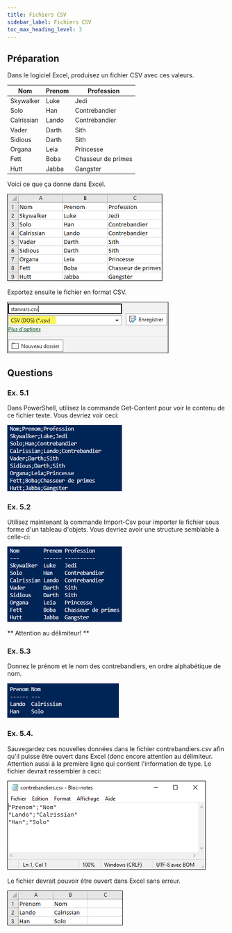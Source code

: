```yaml
---
title: Fichiers CSV
sidebar_label: Fichiers CSV
toc_max_heading_level: 3
---
```


## Préparation

Dans le logiciel Excel, produisez un fichier CSV avec ces valeurs.

| Nom        | Prenom | Profession         |
| ---------- | ------ | ------------------ |
| Skywalker  | Luke   | Jedi               |
| Solo       | Han    | Contrebandier      |
| Calrissian | Lando  | Contrebandier      |
| Vader      | Darth  | Sith               |
| Sidious    | Darth  | Sith               |
| Organa     | Leia   | Princesse          |
| Fett       | Boba   | Chasseur de primes |
| Hutt       | Jabba  | Gangster           |


Voici ce que ça donne dans Excel.

![Image 6.1.0a](image-6.1.0a.png)


Exportez ensuite le fichier en format CSV.

![Image 6.1.0b](image-6.1.0b.png)

## Questions

### Ex. 5.1

Dans PowerShell, utilisez la commande Get-Content pour voir le contenu de ce fichier texte. Vous devriez voir ceci:

![Image 6.1.1](image-6.1.1.png)

### Ex. 5.2

Utilisez maintenant la commande Import-Csv pour importer le fichier sous forme d'un tableau d'objets. Vous devriez avoir une structure semblable à celle-ci:

![Image 6.1.2](image-6.1.2.png)

** Attention au délimiteur! **

### Ex. 5.3

Donnez le prénom et le nom des contrebandiers, en ordre alphabétique de nom.

![Image 6.1.3](image-6.1.3.png)

### Ex. 5.4. 

Sauvegardez ces nouvelles données dans le fichier contrebandiers.csv afin qu'il puisse être ouvert dans Excel (donc encore attention au délimiteur. Attention aussi à la première ligne qui contient l'information de type. Le fichier devrait ressembler à ceci:

![Image 6.1.4](image-6.1.4.png)


Le fichier devrait pouvoir être ouvert dans Excel sans erreur.

![Image 6.1.5](image-6.1.5.png)





